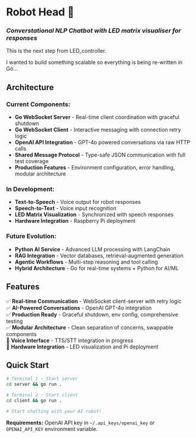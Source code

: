 # Robot Head :robot: 
### *Converstational NLP Chatbot with LED matrix visualiser for responses*

This is the next step from LED_controller.

I wanted to build something scalable so everything is being re-written in Go...

## Architecture

### Current Components:
- **Go WebSocket Server** - Real-time client coordination with graceful shutdown
- **Go WebSocket Client** - Interactive messaging with connection retry logic
- **OpenAI API Integration** - GPT-4o powered conversations via raw HTTP calls
- **Shared Message Protocol** - Type-safe JSON communication with full test coverage
- **Production Features** - Environment configuration, error handling, modular architecture

### In Development:
- **Text-to-Speech** - Voice output for robot responses
- **Speech-to-Text** - Voice input recognition
- **LED Matrix Visualization** - Synchronized with speech responses
- **Hardware Integration** - Raspberry Pi deployment

### Future Evolution:
- **Python AI Service** - Advanced LLM processing with LangChain
- **RAG Integration** - Vector databases, retrieval-augmented generation
- **Agentic Workflows** - Multi-step reasoning and tool calling
- **Hybrid Architecture** - Go for real-time systems + Python for AI/ML

## Features

✅ **Real-time Communication** - WebSocket client-server with retry logic  
✅ **AI-Powered Conversations** - OpenAI GPT-4o integration  
✅ **Production Ready** - Graceful shutdown, env config, comprehensive testing  
✅ **Modular Architecture** - Clean separation of concerns, swappable components  
🚧 **Voice Interface** - TTS/STT integration in progress  
🚧 **Hardware Integration** - LED visualization and Pi deployment  

## Quick Start

```bash
# Terminal 1 - Start server
cd server && go run .

# Terminal 2 - Start client
cd client && go run .

# Start chatting with your AI robot!
```

**Requirements:** OpenAI API key in `~/.api_keys/openai_key` or `OPENAI_API_KEY` environment variable.


